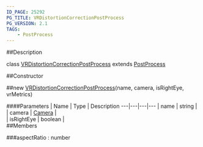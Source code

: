 ```yaml
---
ID_PAGE: 25292
PG_TITLE: VRDistortionCorrectionPostProcess
PG_VERSION: 2.1
TAGS:
    - PostProcess
---
```

##Description

class [VRDistortionCorrectionPostProcess](/classes/2.2/VRDistortionCorrectionPostProcess) extends [PostProcess](/classes/2.2/PostProcess)



##Constructor

##new [VRDistortionCorrectionPostProcess](/classes/2.2/VRDistortionCorrectionPostProcess)(name, camera, isRightEye, vrMetrics)



####Parameters
 | Name | Type | Description
---|---|---|---
 | name | string |  
 | camera | [Camera](/classes/2.2/Camera) |  
 | isRightEye | boolean |  
##Members

###aspectRatio : number




